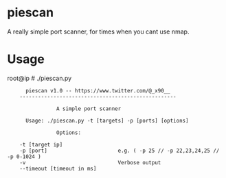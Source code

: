 # piescan

A really simple port scanner, for times when you cant use nmap.

# Usage

root@ip # ./piescan.py 

          piescan v1.0 -- https://www.twitter.com/@_x90__
        ---------------------------------------------------

                    A simple port scanner

          Usage: ./piescan.py -t [targets] -p [ports] [options]

                    Options:

        -t [target ip]
        -p [port]                       e.g. ( -p 25 // -p 22,23,24,25 // -p 0-1024 )
        -v                              Verbose output
        --timeout [timeout in ms]

